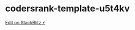 # codersrank-template-u5t4kv

[Edit on StackBlitz ⚡️](https://stackblitz.com/edit/codersrank-template-u5t4kv)